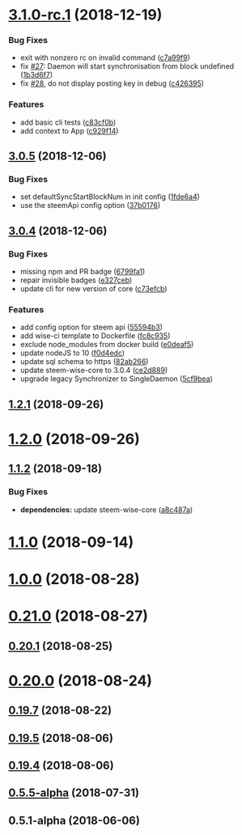 <a name="3.1.0-rc.1"></a>
# [3.1.0-rc.1](https://github.com/wise-team/steem-wise-cli/compare/v3.0.5...v3.1.0-rc.1) (2018-12-19)


### Bug Fixes

* exit with nonzero rc on invalid command ([c7a99f9](https://github.com/wise-team/steem-wise-cli/commit/c7a99f9))
* fix [#27](https://github.com/wise-team/steem-wise-cli/issues/27): Daemon will start synchronisation from block undefined ([1b3d6f7](https://github.com/wise-team/steem-wise-cli/commit/1b3d6f7))
* fix [#28](https://github.com/wise-team/steem-wise-cli/issues/28), do not display posting key in debug ([c426395](https://github.com/wise-team/steem-wise-cli/commit/c426395))


### Features

* add basic cli tests ([c83cf0b](https://github.com/wise-team/steem-wise-cli/commit/c83cf0b))
* add context to App ([c929f14](https://github.com/wise-team/steem-wise-cli/commit/c929f14))



<a name="3.0.5"></a>
## [3.0.5](https://github.com/wise-team/steem-wise-cli/compare/v3.0.4...v3.0.5) (2018-12-06)


### Bug Fixes

* set defaultSyncStartBlockNum in init config ([1fde6a4](https://github.com/wise-team/steem-wise-cli/commit/1fde6a4))
* use the steemApi config option ([37b0176](https://github.com/wise-team/steem-wise-cli/commit/37b0176))



<a name="3.0.4"></a>
## [3.0.4](https://github.com/wise-team/steem-wise-cli/compare/v1.2.1...v3.0.4) (2018-12-06)


### Bug Fixes

* missing npm and PR badge ([6799fa1](https://github.com/wise-team/steem-wise-cli/commit/6799fa1))
* repair invisible badges ([e327ceb](https://github.com/wise-team/steem-wise-cli/commit/e327ceb))
* update cli for new version of core ([c73efcb](https://github.com/wise-team/steem-wise-cli/commit/c73efcb))


### Features

* add config option for steem api ([55594b3](https://github.com/wise-team/steem-wise-cli/commit/55594b3))
* add wise-ci template to Dockerfile ([fc8c935](https://github.com/wise-team/steem-wise-cli/commit/fc8c935))
* exclude node_modules from docker build ([e0deaf5](https://github.com/wise-team/steem-wise-cli/commit/e0deaf5))
* update nodeJS to 10 ([f0d4edc](https://github.com/wise-team/steem-wise-cli/commit/f0d4edc))
* update sql schema to https ([82ab266](https://github.com/wise-team/steem-wise-cli/commit/82ab266))
* update steem-wise-core to 3.0.4 ([ce2d889](https://github.com/wise-team/steem-wise-cli/commit/ce2d889))
* upgrade legacy Synchronizer to SingleDaemon ([5cf9bea](https://github.com/wise-team/steem-wise-cli/commit/5cf9bea))



<a name="1.2.1"></a>
## [1.2.1](https://github.com/wise-team/steem-wise-cli/compare/v1.2.0...v1.2.1) (2018-09-26)



<a name="1.2.0"></a>
# [1.2.0](https://github.com/wise-team/steem-wise-cli/compare/v1.1.2...v1.2.0) (2018-09-26)



<a name="1.1.2"></a>
## [1.1.2](https://github.com/wise-team/steem-wise-cli/compare/v1.1.0...v1.1.2) (2018-09-18)


### Bug Fixes

* **dependencies:** update steem-wise-core ([a8c487a](https://github.com/wise-team/steem-wise-cli/commit/a8c487a))



<a name="1.1.0"></a>
# [1.1.0](https://github.com/wise-team/steem-wise-cli/compare/v1.0.0...v1.1.0) (2018-09-14)



<a name="1.0.0"></a>
# [1.0.0](https://github.com/wise-team/steem-wise-cli/compare/v0.21.0...v1.0.0) (2018-08-28)



<a name="0.21.0"></a>
# [0.21.0](https://github.com/wise-team/steem-wise-cli/compare/v0.20.1...v0.21.0) (2018-08-27)



<a name="0.20.1"></a>
## [0.20.1](https://github.com/wise-team/steem-wise-cli/compare/v0.20.0...v0.20.1) (2018-08-25)



<a name="0.20.0"></a>
# [0.20.0](https://github.com/wise-team/steem-wise-cli/compare/v0.19.7...v0.20.0) (2018-08-24)



<a name="0.19.7"></a>
## [0.19.7](https://github.com/wise-team/steem-wise-cli/compare/v0.19.5...v0.19.7) (2018-08-22)



<a name="0.19.5"></a>
## [0.19.5](https://github.com/wise-team/steem-wise-cli/compare/v0.19.4...v0.19.5) (2018-08-06)



<a name="0.19.4"></a>
## [0.19.4](https://github.com/wise-team/steem-wise-cli/compare/v0.5.5-alpha...v0.19.4) (2018-08-06)



<a name="0.5.5-alpha"></a>
## [0.5.5-alpha](https://github.com/wise-team/steem-wise-cli/compare/v0.5.1-alpha...v0.5.5-alpha) (2018-07-31)



<a name="0.5.1-alpha"></a>
## 0.5.1-alpha (2018-06-06)



